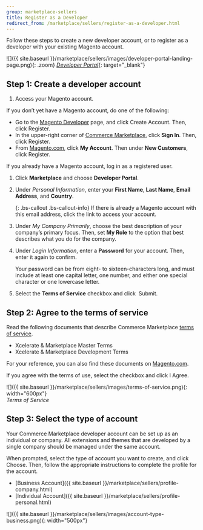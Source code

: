 ```yaml
---
group: marketplace-sellers
title: Register as a Developer
redirect_from: /marketplace/sellers/register-as-a-developer.html
---
```


Follow these steps to create a new developer account, or to register as a developer with your existing Magento account.

![]({{ site.baseurl }}/marketplace/sellers/images/developer-portal-landing-page.png){: .zoom}
[_Developer Portal_][1]{: target="_blank"}

## Step 1: Create a developer account

1. Access your Magento account.

If you don’t yet have a Magento account, do one of the following:

-  Go to the [Magento Developer][1] page, and click <span class="btn">Create  Account</span>. Then, click <span class="btn">Register</span>.
-  In the upper-right corner of [Commerce Marketplace][2], click **Sign In**. Then, click <span class="btn">Register</span>.
-  From [Magento.com][3], click **My Account**. Then under **New Customers**, click <span class="btn">Register</span>.

If you already have a Magento account, log in as a registered user.

1. Click **Marketplace** and choose **Developer Portal**.

1. Under _Personal Information_, enter your **First Name**, **Last Name**, **Email Address**, and **Country**.

    {: .bs-callout .bs-callout-info}
    If there is already a Magento account with this email address, click the link to access your account.

1. Under _My Company Primarily_, choose the best description of your company’s primary focus. Then, set **My Role** to the option that best describes what you do for the company.

1. Under _Login Information_, enter a **Password** for your account. Then, enter it again to confirm.

    Your password can be from eight- to sixteen-characters long, and must include at least one capital letter, one number, and either one special character or one lowercase letter.

1. Select the **Terms of Service** checkbox and click  <span class="btn">Submit</span>.

## Step 2: Agree to the terms of service

Read the following documents that describe Commerce Marketplace [terms of service][4].

-  Xcelerate & Marketplace Master Terms
-  Xcelerate & Marketplace Development Terms

For your reference, you can also find these documents on [Magento.com][4].

If you agree with the terms of use, select the checkbox and click <span class="btn">I Agree</span>.

![]({{ site.baseurl }}/marketplace/sellers/images/terms-of-service.png){: width="600px"}<br/>
 _Terms of Service_

## Step 3: Select the type of account

Your Commerce Marketplace developer account can be set up as an individual or company. All extensions and themes that are developed by a single company should be managed under the same account.

When prompted, select the type of account you want to create, and click <span class="btn">Choose</span>. Then, follow the appropriate instructions to complete the profile for the account.

-  [Business Account]({{ site.baseurl }}/marketplace/sellers/profile-company.html)
-  [Individual Account]({{ site.baseurl }}/marketplace/sellers/profile-personal.html)

![]({{ site.baseurl }}/marketplace/sellers/images/account-type-business.png){: width="500px"}

[1]: https://developer.magento.com/
[2]: https://marketplace.magento.com/
[3]: https://magento.com/
[4]: https://magento.com/legal/terms/marketplace-xcelerate
